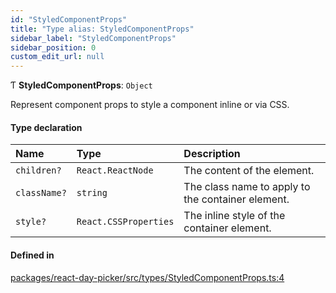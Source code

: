 ```yaml
---
id: "StyledComponentProps"
title: "Type alias: StyledComponentProps"
sidebar_label: "StyledComponentProps"
sidebar_position: 0
custom_edit_url: null
---
```


Ƭ **StyledComponentProps**: `Object`

Represent component props to style a component inline or via CSS.

#### Type declaration

| Name | Type | Description |
| :------ | :------ | :------ |
| `children?` | `React.ReactNode` | The content of the element. |
| `className?` | `string` | The class name to apply to the container element. |
| `style?` | `React.CSSProperties` | The inline style of the container element. |

#### Defined in

[packages/react-day-picker/src/types/StyledComponentProps.ts:4](https://github.com/gpbl/react-day-picker/blob/0df406c0/packages/react-day-picker/src/types/StyledComponentProps.ts#L4)
